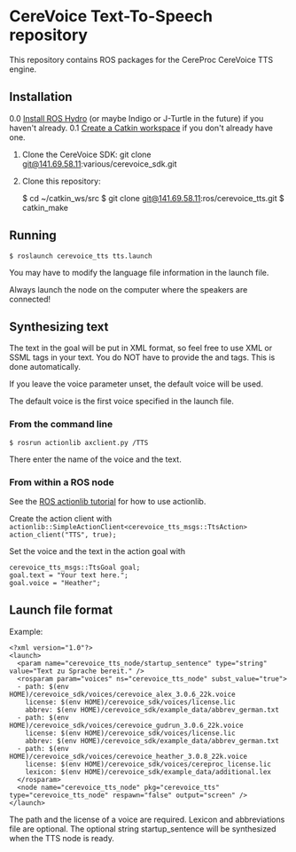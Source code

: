 # CereVoice Text-To-Speech repository

This repository contains ROS packages for the CereProc CereVoice TTS engine.

## Installation
0.0 [Install ROS Hydro](http://wiki.ros.org/hydro/Installation/Ubuntu) (or maybe Indigo or J-Turtle in the future) if you haven't already.
0.1 [Create a Catkin workspace](http://wiki.ros.org/catkin/Tutorials/create_a_workspace) if you don't already have one.

1.  Clone the CereVoice SDK:
    git clone git@141.69.58.11:various/cerevoice_sdk.git

2.  Clone this repository:

    $ cd ~/catkin_ws/src
    $ git clone git@141.69.58.11:ros/cerevoice_tts.git
    $ catkin_make


## Running
```$ roslaunch cerevoice_tts tts.launch ```

You may have to modify the language file information in the launch file.

Always launch the node on the computer where the speakers are connected!

## Synthesizing text
The text in the goal will be put in XML format, so feel free to use XML or SSML tags in your text.
You do NOT have to provide the <xml> and <speak> tags. This is done automatically.

If you leave the voice parameter unset, the default voice will be used.

The default voice is the first voice specified in the launch file.
### From the command line
```$ rosrun actionlib axclient.py /TTS ```

There enter the name of the voice and the text.

### From within a ROS node
See the [ROS actionlib tutorial](http://wiki.ros.org/actionlib_tutorials/Tutorials/SimpleActionClient) for how to use actionlib.

Create the action client with
```actionlib::SimpleActionClient<cerevoice_tts_msgs::TtsAction> action_client("TTS", true);```

Set the voice and the text in the action goal with

    cerevoice_tts_msgs::TtsGoal goal;
    goal.text = "Your text here.";
    goal.voice = "Heather";


## Launch file format
Example:

    <?xml version="1.0"?>
    <launch>
      <param name="cerevoice_tts_node/startup_sentence" type="string" value="Text zu Sprache bereit." />
      <rosparam param="voices" ns="cerevoice_tts_node" subst_value="true">
      - path: $(env HOME)/cerevoice_sdk/voices/cerevoice_alex_3.0.6_22k.voice
        license: $(env HOME)/cerevoice_sdk/voices/license.lic
        abbrev: $(env HOME)/cerevoice_sdk/example_data/abbrev_german.txt
      - path: $(env HOME)/cerevoice_sdk/voices/cerevoice_gudrun_3.0.6_22k.voice
        license: $(env HOME)/cerevoice_sdk/voices/license.lic
        abbrev: $(env HOME)/cerevoice_sdk/example_data/abbrev_german.txt
      - path: $(env HOME)/cerevoice_sdk/voices/cerevoice_heather_3.0.8_22k.voice
        license: $(env HOME)/cerevoice_sdk/voices/cereproc_license.lic
        lexicon: $(env HOME)/cerevoice_sdk/example_data/additional.lex
      </rosparam>
      <node name="cerevoice_tts_node" pkg="cerevoice_tts" type="cerevoice_tts_node" respawn="false" output="screen" />
    </launch>


The path and the license of a voice are required. Lexicon and abbreviations file are optional.
The optional string startup_sentence will be synthesized when the TTS node is ready.
